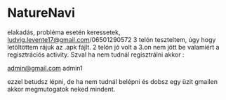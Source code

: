 # NatureNavi
elakadás, probléma esetén keressetek, ludvig.levente17@gmail.com/06501290572
3 telón teszteltem, úgy hogy letöltöttem rájuk az .apk fájlt. 
2 telón jó volt a 3.on nem jött be valamiért a regisztrációs activity.
Szval ha nem tudnál regisztrálni akkor :

admin@gmail.com
admin1

ezzel betudsz lépni, de ha nem tudnál belépni és dobsz egy üzit gmailen akkor megmutogatok neked mindent.

